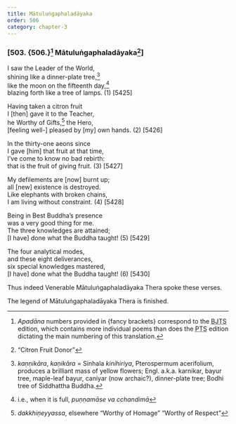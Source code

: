```yaml
---
title: Mātuluṅgaphaladāyaka
order: 506
category: chapter-3
---
```


### \[503. {506.}[^1] Mātuluṅgaphaladāyaka[^2]\]

I saw the Leader of the World,  
shining like a dinner-plate tree,[^3]  
like the moon on the fifteenth day,[^4]  
blazing forth like a tree of lamps. (1) \[5425\]

Having taken a citron fruit  
I \[then\] gave it to the Teacher,  
he Worthy of Gifts,[^5] the Hero,  
\[feeling well-\] pleased by \[my\] own hands. (2) \[5426\]

In the thirty-one aeons since  
I gave \[him\] that fruit at that time,  
I’ve come to know no bad rebirth:  
that is the fruit of giving fruit. (3) \[5427\]

My defilements are \[now\] burnt up;  
all \[new\] existence is destroyed.  
Like elephants with broken chains,  
I am living without constraint. (4) \[5428\]

Being in Best Buddha’s presence  
was a very good thing for me.  
The three knowledges are attained;  
\[I have\] done what the Buddha taught! (5) \[5429\]

The four analytical modes,  
and these eight deliverances,  
six special knowledges mastered,  
\[I have\] done what the Buddha taught! (6) \[5430\]

Thus indeed Venerable Mātuluṅgaphaladāyaka Thera spoke these verses.

The legend of Mātuluṅgaphaladāyaka Thera is finished.

[^1]: *Apadāna* numbers provided in {fancy brackets} correspond to the <abbr title="Buddha Jayanthi Tripitaka Series">BJTS</abbr> edition, which contains more individual poems than does the <abbr title="Pali Text Society">PTS</abbr> edition dictating the main numbering of this translation.

[^2]: “Citron Fruit Donor”

[^3]: *kaṇṇikāra*, *kaṇikāra* = Sinhala *kinihiriya*, Pterospermum acerifolium, produces a brilliant mass of yellow flowers; Engl. a.k.a. karnikar, bayur tree, maple-leaf bayur, caniyar (now archaic?), dinner-plate tree; Bodhi tree of Siddhattha Buddha.

[^4]: i.e., when it is full, *puṇṇamāse va <span class="diacritics" data-state="on">c</span><span class="no-diacritics" data-state="off">ch</span>andimā*

[^5]: *dakkhiṇeyyassa*, elsewhere “Worthy of Homage” “Worthy of Respect”
